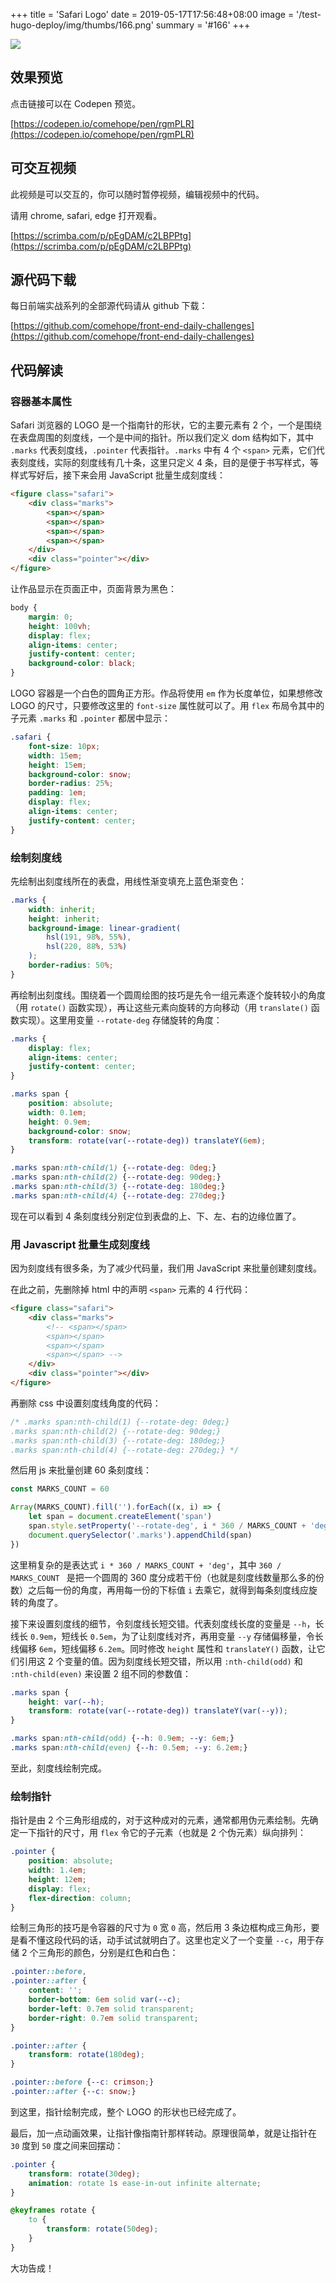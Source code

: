 +++
title = 'Safari Logo'
date = 2019-05-17T17:56:48+08:00
image = '/test-hugo-deploy/img/thumbs/166.png'
summary = '#166'
+++

![](./work.gif)

## 效果预览

点击链接可以在 Codepen 预览。

[https://codepen.io/comehope/pen/rgmPLR](https://codepen.io/comehope/pen/rgmPLR)

## 可交互视频

此视频是可以交互的，你可以随时暂停视频，编辑视频中的代码。

请用 chrome, safari, edge 打开观看。

[https://scrimba.com/p/pEgDAM/c2LBPPtg](https://scrimba.com/p/pEgDAM/c2LBPPtg)

## 源代码下载

每日前端实战系列的全部源代码请从 github 下载：

[https://github.com/comehope/front-end-daily-challenges](https://github.com/comehope/front-end-daily-challenges)

## 代码解读

### 容器基本属性

Safari 浏览器的 LOGO 是一个指南针的形状，它的主要元素有 2 个，一个是围绕在表盘周围的刻度线，一个是中间的指针。所以我们定义 dom 结构如下，其中 `.marks` 代表刻度线，`.pointer` 代表指针。`.marks` 中有 4 个 `<span>` 元素，它们代表刻度线，实际的刻度线有几十条，这里只定义 4 条，目的是便于书写样式，等样式写好后，接下来会用 JavaScript 批量生成刻度线：

```html
<figure class="safari">
    <div class="marks">
        <span></span>
        <span></span>
        <span></span>
        <span></span>
    </div>
    <div class="pointer"></div>
</figure>
```

让作品显示在页面正中，页面背景为黑色：

```css
body {
    margin: 0;
    height: 100vh;
    display: flex;
    align-items: center;
    justify-content: center;
    background-color: black;
}
```

LOGO 容器是一个白色的圆角正方形。作品将使用 `em` 作为长度单位，如果想修改 LOGO 的尺寸，只要修改这里的 `font-size` 属性就可以了。用 `flex` 布局令其中的子元素 `.marks` 和 `.pointer` 都居中显示：

```css
.safari {
    font-size: 10px;
    width: 15em;
    height: 15em;
    background-color: snow;
    border-radius: 25%;
    padding: 1em;
    display: flex;
    align-items: center;
    justify-content: center;
}
```

### 绘制刻度线

先绘制出刻度线所在的表盘，用线性渐变填充上蓝色渐变色：

```css
.marks {
    width: inherit;
    height: inherit;
    background-image: linear-gradient(
        hsl(191, 98%, 55%),
        hsl(220, 88%, 53%)
    );
    border-radius: 50%;
}
```

再绘制出刻度线。围绕着一个圆周绘图的技巧是先令一组元素逐个旋转较小的角度（用 `rotate()` 函数实现），再让这些元素向旋转的方向移动（用 `translate()` 函数实现）。这里用变量 `--rotate-deg` 存储旋转的角度：

```css
.marks {
    display: flex;
    align-items: center;
    justify-content: center;
}

.marks span {
    position: absolute;
    width: 0.1em;
    height: 0.9em;
    background-color: snow;
    transform: rotate(var(--rotate-deg)) translateY(6em);
}

.marks span:nth-child(1) {--rotate-deg: 0deg;}
.marks span:nth-child(2) {--rotate-deg: 90deg;}
.marks span:nth-child(3) {--rotate-deg: 180deg;}
.marks span:nth-child(4) {--rotate-deg: 270deg;}
```

现在可以看到 4 条刻度线分别定位到表盘的上、下、左、右的边缘位置了。

### 用 Javascript 批量生成刻度线

因为刻度线有很多条，为了减少代码量，我们用 JavaScript 来批量创建刻度线。

在此之前，先删除掉 html 中的声明 `<span>` 元素的 4 行代码：

```html
<figure class="safari">
    <div class="marks">
        <!-- <span></span>
        <span></span>
        <span></span>
        <span></span> -->
    </div>
    <div class="pointer"></div>
</figure>
```

再删除 css 中设置刻度线角度的代码：

```css
/* .marks span:nth-child(1) {--rotate-deg: 0deg;}
.marks span:nth-child(2) {--rotate-deg: 90deg;}
.marks span:nth-child(3) {--rotate-deg: 180deg;}
.marks span:nth-child(4) {--rotate-deg: 270deg;} */
```

然后用 js 来批量创建 60 条刻度线：

```js
const MARKS_COUNT = 60

Array(MARKS_COUNT).fill('').forEach((x, i) => {
    let span = document.createElement('span')
    span.style.setProperty('--rotate-deg', i * 360 / MARKS_COUNT + 'deg')
    document.querySelector('.marks').appendChild(span)
})
```

这里稍复杂的是表达式 `i * 360 / MARKS_COUNT + 'deg'`，其中 `360 / MARKS_COUNT ` 是把一个圆周的 360 度分成若干份（也就是刻度线数量那么多的份数）之后每一份的角度，再用每一份的下标值 `i` 去乘它，就得到每条刻度线应旋转的角度了。

接下来设置刻度线的细节，令刻度线长短交错。代表刻度线长度的变量是 `--h`，长线长 `0.9em`，短线长 `0.5em`，为了让刻度线对齐，再用变量 `--y` 存储偏移量，令长线偏移 `6em`，短线偏移 `6.2em`。同时修改 `height` 属性和 `translateY()` 函数，让它们引用这 2 个变量的值。因为刻度线长短交错，所以用 `:nth-child(odd)` 和 `:nth-child(even)` 来设置 2 组不同的参数值：

```css
.marks span {
    height: var(--h);
    transform: rotate(var(--rotate-deg)) translateY(var(--y));
}

.marks span:nth-child(odd) {--h: 0.9em; --y: 6em;}
.marks span:nth-child(even) {--h: 0.5em; --y: 6.2em;}
```

至此，刻度线绘制完成。

### 绘制指针

指针是由 2 个三角形组成的，对于这种成对的元素，通常都用伪元素绘制。先确定一下指针的尺寸，用 `flex` 令它的子元素（也就是 2 个伪元素）纵向排列：

```css
.pointer {
    position: absolute;
    width: 1.4em;
    height: 12em;
    display: flex;
    flex-direction: column;
}
```

绘制三角形的技巧是令容器的尺寸为 `0` 宽 `0` 高，然后用 3 条边框构成三角形，要是看不懂这段代码的话，动手试试就明白了。这里也定义了一个变量 `--c`，用于存储 2 个三角形的颜色，分别是红色和白色：

```css
.pointer::before,
.pointer::after {
    content: '';
    border-bottom: 6em solid var(--c);
    border-left: 0.7em solid transparent;
    border-right: 0.7em solid transparent;
}

.pointer::after {
    transform: rotate(180deg);
}

.pointer::before {--c: crimson;}
.pointer::after {--c: snow;}
```

到这里，指针绘制完成，整个 LOGO 的形状也已经完成了。

最后，加一点动画效果，让指针像指南针那样转动。原理很简单，就是让指针在 `30` 度到 `50` 度之间来回摆动：

```css
.pointer {
    transform: rotate(30deg);
    animation: rotate 1s ease-in-out infinite alternate;
}

@keyframes rotate {
    to {
        transform: rotate(50deg);
    }
}
```

大功告成！
